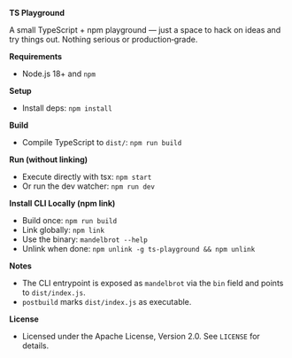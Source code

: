 **TS Playground**

A small TypeScript + npm playground — just a space to hack on ideas and try things out. Nothing serious or production‑grade.

**Requirements**
- Node.js 18+ and `npm`

**Setup**
- Install deps: `npm install`

**Build**
- Compile TypeScript to `dist/`: `npm run build`

**Run (without linking)**
- Execute directly with tsx: `npm start`
- Or run the dev watcher: `npm run dev`

**Install CLI Locally (npm link)**
- Build once: `npm run build`
- Link globally: `npm link`
- Use the binary: `mandelbrot --help`
- Unlink when done: `npm unlink -g ts-playground && npm unlink`

**Notes**
- The CLI entrypoint is exposed as `mandelbrot` via the `bin` field and points to `dist/index.js`.
- `postbuild` marks `dist/index.js` as executable.

**License**
- Licensed under the Apache License, Version 2.0. See `LICENSE` for details.
